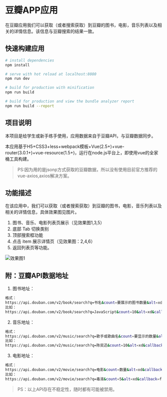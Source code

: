 # 豆瓣APP应用

在豆瓣应用我们可以获取（或者搜索获取）到豆瓣的图书，电影，音乐列表以及相关的详情信息。该信息与豆瓣搜索的结果一致。

## 快速构建应用

``` bash
# install dependencies
npm install

# serve with hot reload at localhost:8080
npm run dev

# build for production with minification
npm run build

# build for production and view the bundle analyzer report
npm run build --report
```


## 项目说明

本项目是给学生或新手练手使用，应用数据来自于豆瓣API，与豆瓣数据同步。

本应用基于H5+CSS3+less+webpack模板+Vue(2.5+)+vue-router(3.0.1+)+vue-resource(1.5+)，运行在node.js平台上，即使用vue的全家桶工具构建。

> PS:因为用的是jsonp方式获取的豆瓣数据，所以没有使用目前官方推荐的vue-axios,axios解决方案。


## 功能描述

在该应用中，我们可以获取（或者搜索获取）到豆瓣的图书，电影，音乐列表以及相关的详情信息，具体效果图见图片。

1. 图书、音乐、电影列表页展示（见效果图1,3,5）
2. 底部 Tab 切换类别
3. 顶部搜索框功能
4. 点击 item 展示详情页（见效果图：2,4,6）
5. 返回列表页等功能。

![效果图1](https://github.com/kouok/doubanAPP/blob/master/PSD/thumb/01.png)

## 附：豆瓣API数据地址

1. 图书地址：
``` bash
格式：
https://api.douban.com/v2/book/search?q=书名&count=要展示的图书数量&alt=xd&callback=回调函数名
比如：
https://api.douban.com/v2/book/search?q=JavaScript&count=10&alt=xd&callback=fun
```
2. 音乐地址：
``` bash
格式：
https://api.douban.com/v2/music/search?q=歌手或歌曲名&count=要显示的数量&alt=xd&callback=回调函数名
比如：
https://api.douban.com/v2/music/search?q=陈奕迅&count=10&alt=xd&callback=fun
```

3. 电影地址：
``` bash
格式：
https://api.douban.com/v2/movie/search?q=电影&count=数量&alt=xd&callback=回调函数名
比如：
https://api.douban.com/v2/movie/search?q=毒液&count=5&alt=xd&callback=fun
```

> PS：以上API存在不稳定性，随时都有可能被禁用。


